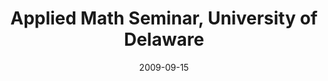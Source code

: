 ---
title: "Applied Math Seminar, University of Delaware"
collection: talks
type: "Seminar" 
permalink: /talks/2009talk5
venue: "Newark, DE"
date: 2009-09-15
location: "Newark, DE"
---